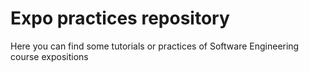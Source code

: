 # Expo practices repository

Here you can find some tutorials or practices of Software Engineering course expositions
